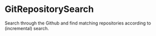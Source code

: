 # GitRepositorySearch
Search through the Github and find matching repositories according to (incremental) search. 
